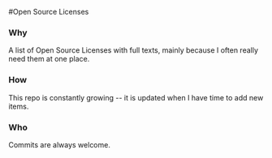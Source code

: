 #Open Source Licenses

### Why

A list of Open Source Licenses with full texts, mainly because I often really need them at one place.

### How

This repo is constantly growing -- it is updated when I have time to add new items. 

### Who

Commits are always welcome.

